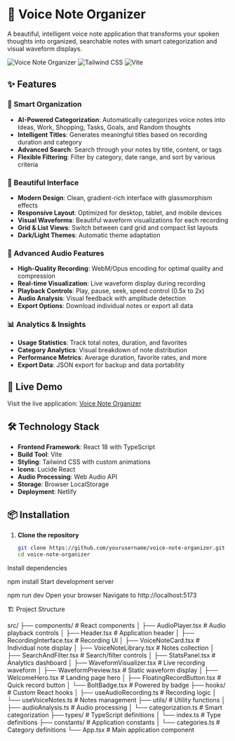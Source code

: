 # 🎤 Voice Note Organizer

A beautiful, intelligent voice note application that transforms your spoken thoughts into organized, searchable notes with smart categorization and visual waveform displays.

![Voice Note Organizer](https://img.shields.io/badge/Built%20with-React%20%2B%20TypeScript-blue)
![Tailwind CSS](https://img.shields.io/badge/Styled%20with-Tailwind%20CSS-38B2AC)
![Vite](https://img.shields.io/badge/Powered%20by-Vite-646CFF)

## ✨ Features

### 🎯 Smart Organization
- **AI-Powered Categorization**: Automatically categorizes voice notes into Ideas, Work, Shopping, Tasks, Goals, and Random thoughts
- **Intelligent Titles**: Generates meaningful titles based on recording duration and category
- **Advanced Search**: Search through your notes by title, content, or tags
- **Flexible Filtering**: Filter by category, date range, and sort by various criteria

### 🎨 Beautiful Interface
- **Modern Design**: Clean, gradient-rich interface with glassmorphism effects
- **Responsive Layout**: Optimized for desktop, tablet, and mobile devices
- **Visual Waveforms**: Beautiful waveform visualizations for each recording
- **Grid & List Views**: Switch between card grid and compact list layouts
- **Dark/Light Themes**: Automatic theme adaptation

### 🎵 Advanced Audio Features
- **High-Quality Recording**: WebM/Opus encoding for optimal quality and compression
- **Real-time Visualization**: Live waveform display during recording
- **Playback Controls**: Play, pause, seek, speed control (0.5x to 2x)
- **Audio Analysis**: Visual feedback with amplitude detection
- **Export Options**: Download individual notes or export all data

### 📊 Analytics & Insights
- **Usage Statistics**: Track total notes, duration, and favorites
- **Category Analytics**: Visual breakdown of note distribution
- **Performance Metrics**: Average duration, favorite rates, and more
- **Export Data**: JSON export for backup and data portability

## 🚀 Live Demo

Visit the live application: [Voice Note Organizer](https://superb-chebakia-f675eb.netlify.app)

## 🛠️ Technology Stack

- **Frontend Framework**: React 18 with TypeScript
- **Build Tool**: Vite
- **Styling**: Tailwind CSS with custom animations
- **Icons**: Lucide React
- **Audio Processing**: Web Audio API
- **Storage**: Browser LocalStorage
- **Deployment**: Netlify

## 📦 Installation

1. **Clone the repository**
   ```bash
   git clone https://github.com/yourusername/voice-note-organizer.git
   cd voice-note-organizer
Install dependencies


npm install
Start development server


npm run dev
Open your browser
Navigate to http://localhost:5173

🏗️ Project Structure

src/
├── components/           # React components
│   ├── AudioPlayer.tsx   # Audio playback controls
│   ├── Header.tsx        # Application header
│   ├── RecordingInterface.tsx  # Recording UI
│   ├── VoiceNoteCard.tsx # Individual note display
│   ├── VoiceNoteLibrary.tsx    # Notes collection
│   ├── SearchAndFilter.tsx     # Search/filter controls
│   ├── StatsPanel.tsx    # Analytics dashboard
│   ├── WaveformVisualizer.tsx  # Live recording waveform
│   ├── WaveformPreview.tsx     # Static waveform display
│   ├── WelcomeHero.tsx   # Landing page hero
│   ├── FloatingRecordButton.tsx # Quick record button
│   └── BoltBadge.tsx     # Powered by badge
├── hooks/                # Custom React hooks
│   ├── useAudioRecording.ts    # Recording logic
│   └── useVoiceNotes.ts  # Notes management
├── utils/                # Utility functions
│   ├── audioAnalysis.ts  # Audio processing
│   └── categorization.ts # Smart categorization
├── types/                # TypeScript definitions
│   └── index.ts          # Type definitions
├── constants/            # Application constants
│   └── categories.ts     # Category definitions
└── App.tsx              # Main application component


